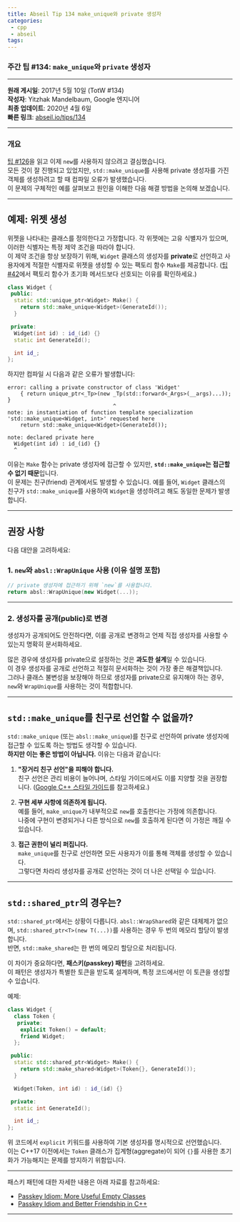 ```yaml
---
title: Abseil Tip 134 make_unique와 private 생성자
categories:
 - cpp
 - abseil
tags:
---
```



### 주간 팁 #134: <code>make_unique</code>와 <code>private</code> 생성자

---

**원래 게시일**: 2017년 5월 10일 (TotW #134)  
**작성자**: Yitzhak Mandelbaum, Google 엔지니어  
**최종 업데이트**: 2020년 4월 6일  
**빠른 링크**: [abseil.io/tips/134](https://abseil.io/tips/134)

---

### 개요

[팁 #126](/tips/126)을 읽고 이제 `new`를 사용하지 않으려고 결심했습니다.  
모든 것이 잘 진행되고 있었지만, `std::make_unique`를 사용해 private 생성자를 가진 객체를 생성하려고 할 때 컴파일 오류가 발생했습니다.  
이 문제의 구체적인 예를 살펴보고 원인을 이해한 다음 해결 방법을 논의해 보겠습니다.

---

## 예제: 위젯 생성

위젯을 나타내는 클래스를 정의한다고 가정합니다. 각 위젯에는 고유 식별자가 있으며, 이러한 식별자는 특정 제약 조건을 따라야 합니다.  
이 제약 조건을 항상 보장하기 위해, `Widget` 클래스의 생성자를 **private**로 선언하고 사용자에게 적절한 식별자로 위젯을 생성할 수 있는 팩토리 함수 `Make`를 제공합니다. ([팁 #42](/tips/42)에서 팩토리 함수가 초기화 메서드보다 선호되는 이유를 확인하세요.)

```cpp
class Widget {
 public:
  static std::unique_ptr<Widget> Make() {
    return std::make_unique<Widget>(GenerateId());
  }

 private:
  Widget(int id) : id_(id) {}
  static int GenerateId();

  int id_;
};
```

하지만 컴파일 시 다음과 같은 오류가 발생합니다:

```plaintext
error: calling a private constructor of class 'Widget'
    { return unique_ptr<_Tp>(new _Tp(std::forward<_Args>(__args)...)); }
                                 ^
note: in instantiation of function template specialization
'std::make_unique<Widget, int>' requested here
    return std::make_unique<Widget>(GenerateId());
                ^
note: declared private here
  Widget(int id) : id_(id) {}
  ^
```

이유는 `Make` 함수는 private 생성자에 접근할 수 있지만, **`std::make_unique`는 접근할 수 없기 때문**입니다.  
이 문제는 친구(friend) 관계에서도 발생할 수 있습니다. 예를 들어, `Widget` 클래스의 친구가 `std::make_unique`를 사용하여 `Widget`을 생성하려고 해도 동일한 문제가 발생합니다.

---

## 권장 사항

다음 대안을 고려하세요:

### 1. `new`와 `absl::WrapUnique` 사용 (이유 설명 포함)

```cpp
// private 생성자에 접근하기 위해 `new`를 사용합니다.
return absl::WrapUnique(new Widget(...));
```

---

### 2. 생성자를 공개(public)로 변경

생성자가 공개되어도 안전하다면, 이를 공개로 변경하고 언제 직접 생성자를 사용할 수 있는지 명확히 문서화하세요.  

많은 경우에 생성자를 private으로 설정하는 것은 **과도한 설계**일 수 있습니다.  
이 경우 생성자를 공개로 선언하고 적절히 문서화하는 것이 가장 좋은 해결책입니다.  
그러나 클래스 불변성을 보장해야 하므로 생성자를 private으로 유지해야 하는 경우, `new`와 `WrapUnique`를 사용하는 것이 적합합니다.

---

## `std::make_unique`를 친구로 선언할 수 없을까?

`std::make_unique` (또는 `absl::make_unique`)를 친구로 선언하여 private 생성자에 접근할 수 있도록 하는 방법도 생각할 수 있습니다.  
**하지만 이는 좋은 방법이 아닙니다.** 이유는 다음과 같습니다:

1. **"장거리 친구 선언"을 피해야 합니다.**  
   친구 선언은 관리 비용이 늘어나며, 스타일 가이드에서도 이를 지양할 것을 권장합니다. ([Google C++ 스타일 가이드](https://google.github.io/styleguide/cppguide.html#Friends)를 참고하세요.)

2. **구현 세부 사항에 의존하게 됩니다.**  
   예를 들어, `make_unique`가 내부적으로 `new`를 호출한다는 가정에 의존합니다.  
   나중에 구현이 변경되거나 다른 방식으로 `new`를 호출하게 된다면 이 가정은 깨질 수 있습니다.

3. **접근 권한이 널리 퍼집니다.**  
   `make_unique`를 친구로 선언하면 모든 사용자가 이를 통해 객체를 생성할 수 있습니다.  
   그렇다면 차라리 생성자를 공개로 선언하는 것이 더 나은 선택일 수 있습니다.

---

## `std::shared_ptr`의 경우는?

`std::shared_ptr`에서는 상황이 다릅니다. `absl::WrapShared`와 같은 대체제가 없으며, `std::shared_ptr<T>(new T(...))`를 사용하는 경우 두 번의 메모리 할당이 발생합니다.  
반면, `std::make_shared`는 한 번의 메모리 할당으로 처리됩니다.  

이 차이가 중요하다면, **패스키(passkey) 패턴**을 고려하세요.  
이 패턴은 생성자가 특별한 토큰을 받도록 설계하며, 특정 코드에서만 이 토큰을 생성할 수 있습니다.

예제:

```cpp
class Widget {
  class Token {
   private:
    explicit Token() = default;
    friend Widget;
  };

 public:
  static std::shared_ptr<Widget> Make() {
    return std::make_shared<Widget>(Token{}, GenerateId());
  }

  Widget(Token, int id) : id_(id) {}

 private:
  static int GenerateId();

  int id_;
};
```

위 코드에서 `explicit` 키워드를 사용하여 기본 생성자를 명시적으로 선언했습니다.  
이는 C++17 이전에서는 `Token` 클래스가 집계형(aggregate)이 되어 `{}`를 사용한 초기화가 가능해지는 문제를 방지하기 위함입니다.

---

패스키 패턴에 대한 자세한 내용은 아래 자료를 참고하세요:

- [Passkey Idiom: More Useful Empty Classes](https://arne-mertz.de/2016/10/passkey-idiom/)  
- [Passkey Idiom and Better Friendship in C++](http://www.spiria.com/en/blog/desktop-software/passkey-idiom-and-better-friendship-c)

---